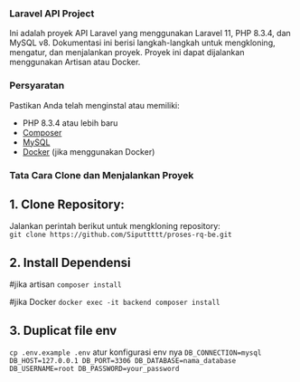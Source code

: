 ### Laravel API Project

Ini adalah proyek API Laravel yang menggunakan Laravel 11, PHP 8.3.4, dan MySQL v8. Dokumentasi ini berisi langkah-langkah untuk mengkloning, mengatur, dan menjalankan proyek. Proyek ini dapat dijalankan menggunakan Artisan atau Docker.

### Persyaratan
Pastikan Anda telah menginstal atau memiliki:
- PHP 8.3.4 atau lebih baru
- [Composer](https://getcomposer.org/)
- [MySQL](https://dev.mysql.com/)
- [Docker](https://www.docker.com/) (jika menggunakan Docker)

### Tata Cara Clone dan Menjalankan Proyek

## 1. Clone Repository:  
   Jalankan perintah berikut untuk mengkloning repository:  
   `git clone https://github.com/Siputtttt/proses-rq-be.git`

## 2. Install Dependensi
  #jika artisan
  `composer install`

  #jika Docker
  `docker exec -it backend composer install`

## 3. Duplicat file env
  `cp .env.example .env`
  atur konfigurasi env nya 
  `DB_CONNECTION=mysql
  DB_HOST=127.0.0.1
  DB_PORT=3306
  DB_DATABASE=nama_database
  DB_USERNAME=root
  DB_PASSWORD=your_password`
